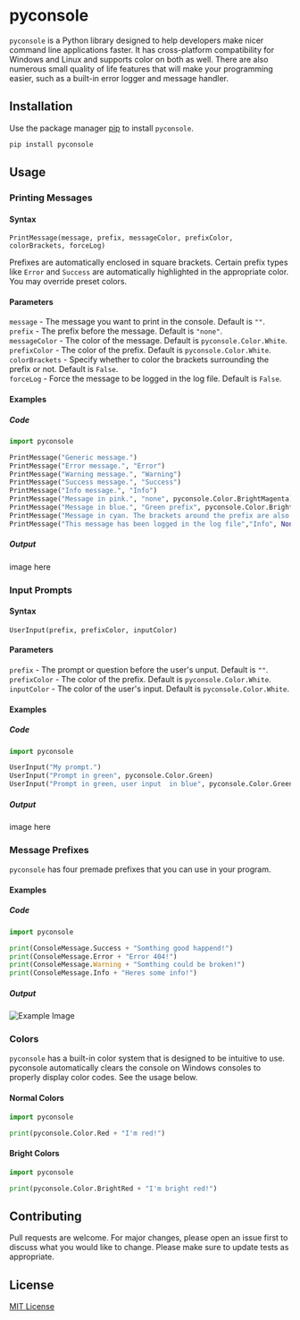 
# pyconsole
`pyconsole` is a Python library designed to help developers make nicer command line applications faster. It has cross-platform compatibility for Windows and Linux and supports color on both as well. There are also numerous small quality of life features that will make your programming easier, such as a built-in error logger and message handler.

## Installation
Use the package manager [pip](https://pip.pypa.io/en/stable/) to install `pyconsole`. 
```bash
pip install pyconsole
```

## Usage
### Printing Messages
#### Syntax
`PrintMessage(message, prefix, messageColor, prefixColor, colorBrackets, forceLog)`

Prefixes are automatically enclosed in square brackets.
Certain prefix types like `Error` and `Success` are automatically highlighted in the appropriate color.
You may override preset colors.

#### Parameters
`message` - The message you want to print in the console. Default is `""`.  
`prefix` - The prefix before the message. Default is `"none"`.  
`messageColor` - The color of the message. Default is `pyconsole.Color.White`.  
`prefixColor` - The color of the prefix. Default is `pyconsole.Color.White`.  
`colorBrackets` - Specify whether to color the brackets surrounding the prefix or not. Default is `False`.  
`forceLog` - Force the message to be logged in the log file. Default is `False`.  

#### Examples
##### Code
```python
import pyconsole

PrintMessage("Generic message.")
PrintMessage("Error message.", "Error")
PrintMessage("Warning message.", "Warning")
PrintMessage("Success message.", "Success")
PrintMessage("Info message.", "Info")
PrintMessage("Message in pink.", "none", pyconsole.Color.BrightMagenta)
PrintMessage("Message in blue.", "Green prefix", pyconsole.Color.BrightBlue, pyconsole.Color.Green)
PrintMessage("Message in cyan. The brackets around the prefix are also colored", "Custom Prefix", pyconsole.Color.BrightCyan, pyconsole.Color.Red, True)
PrintMessage("This message has been logged in the log file","Info", None, None, False, True)
```

##### Output
image here

### Input Prompts
#### Syntax
`UserInput(prefix, prefixColor, inputColor)`

#### Parameters
`prefix` - The prompt or question before the user's unput. Default is `""`.  
`prefixColor` - The color of the prefix. Default is `pyconsole.Color.White`.  
`inputColor` - The color of the user's input. Default is `pyconsole.Color.White`.  

#### Examples
##### Code
```python
import pyconsole

UserInput("My prompt.")
UserInput("Prompt in green", pyconsole.Color.Green)
UserInput("Prompt in green, user input  in blue", pyconsole.Color.Green, pyconsole.Color.Blue)
```

##### Output
image here

### Message Prefixes
```pyconsole``` has four premade prefixes that you can use in your program.

#### Examples
##### Code
```python
import pyconsole

print(ConsoleMessage.Success + "Somthing good happend!")
print(ConsoleMessage.Error + "Error 404!")
print(ConsoleMessage.Warning + "Somthing could be broken!")
print(ConsoleMessage.Info + "Heres some info!")
```

##### Output
![Example Image](https://i.imgur.com/CO7ektk.png "Example Image")

### Colors
`pyconsole` has a built-in color system that is designed to be intuitive to use. pyconsole automatically clears the console on Windows consoles to properly display color codes. See the usage below.

#### Normal Colors
```python
import pyconsole

print(pyconsole.Color.Red + "I'm red!")
```

#### Bright Colors
```python
import pyconsole

print(pyconsole.Color.BrightRed + "I'm bright red!")
```

## Contributing
Pull requests are welcome. For major changes, please open an issue first to discuss what you would like to change.
Please make sure to update tests as appropriate.

## License
[MIT License](https://choosealicense.com/licenses/mit/)
